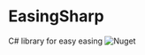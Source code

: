 # EasingSharp
C# library for easy easing
![Nuget](https://img.shields.io/nuget/dt/EasingSharp?color=%234197cc&label=Download&style=for-the-badge)
